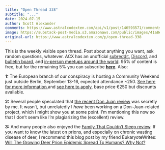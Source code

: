 ```yaml
---
title: "Open Thread 338"
subtitle: "..."
date: 2024-07-15
author: Scott Alexander
comments: https://www.astralcodexten.com/api/v1/post/146593571/comments?&all_comments=true
image: https://substack-post-media.s3.amazonaws.com/public/images/41a8e5cc-376e-49de-a0c8-8ee77e5a5498_251x255.png
original-url: https://www.astralcodexten.com/p/open-thread-338
---
```

This is the weekly visible open thread. Post about anything you want, ask random questions, whatever. ACX has an unofficial [subreddit](https://www.reddit.com/r/slatestarcodex/), [Discord](https://discord.gg/RTKtdut), and [bulletin board](https://www.datasecretslox.com/index.php), and [in-person meetups around the world](https://www.lesswrong.com/community?filters%5B0%5D=SSC). 95% of content is free, but for the remaining 5% you can subscribe **[here](https://astralcodexten.substack.com/subscribe?)**. Also:

**1:** The European branch of our conspiracy is hosting a Community Weekend just outside Berlin, September 13-16, expected attendance ~250. [See here for more information ](https://www.lesswrong.com/events/tBYRFJNgvKWLeE9ih/less-wrong-community-weekend-2024)and [see here to apply](https://airtable.com/appdYMNuMQvKWC8mv/pagiUldderZqbuBaP/form), base price €250 but discounts available. 

**2:** Several people speculated that [the recent Don Juan review](/p/your-book-review-don-juan) was secretly by me. It wasn’t, but unrelatedly I _have_ been working on a Don-Juan-related project, which I might show you at some point. I’m mentioning this now so that I don’t seem like I’m plagiarizing the (excellent) review.

**3:** And many people also enjoyed the [Family That Couldn’t Sleep review](/p/your-book-review-the-family-that). If you want to know the latest on prions, and especially on chronic wasting disease of deer, I recommend this blog post by my friend EukaryoteWrites: [Will The Growing Deer Prion Epidemic Spread To Humans? Why Not?](https://eukaryotewritesblog.com/2023/06/24/chronic-wasting-disease/)
